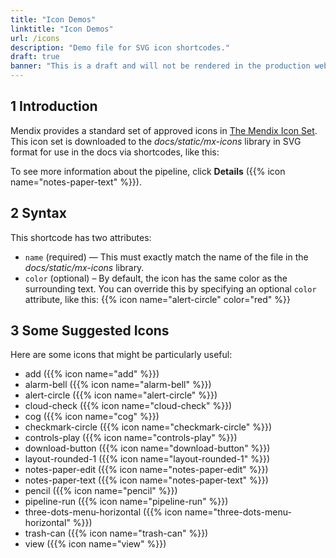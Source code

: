 ```yaml
---
title: "Icon Demos"
linktitle: "Icon Demos"
url: /icons
description: "Demo file for SVG icon shortcodes."
draft: true
banner: "This is a draft and will not be rendered in the production website. Use this page to test how icons will render. Linting has been disabled for this file."
---
```

<!-- markdownlint-disable-file -->

## 1 Introduction

Mendix provides a standard set of approved icons in [The Mendix Icon Set](https://mendix.atlassian.net/l/cp/U89wu3oL). This icon set is downloaded to the *docs/static/mx-icons* library in SVG format for use in the docs via shortcodes, like this:

To see more information about the pipeline, click **Details** ({{% icon name="notes-paper-text" %}}).

## 2 Syntax

This shortcode has two attributes:

* `name` (required) — This must exactly match the name of the file in the *docs/static/mx-icons* library.
* `color` (optional) – By default, the icon has the same color as the surrounding text. You can override this by specifying an optional `color` attribute, like this: {{% icon name="alert-circle" color="red" %}}

## 3 Some Suggested Icons

Here are some icons that might be particularly useful:

* add ({{% icon name="add" %}}) 
* alarm-bell ({{% icon name="alarm-bell" %}}) 
* alert-circle ({{% icon name="alert-circle" %}})
* cloud-check ({{% icon name="cloud-check" %}})
* cog ({{% icon name="cog" %}}) 
* checkmark-circle ({{% icon name="checkmark-circle" %}})
* controls-play ({{% icon name="controls-play" %}})
* download-button ({{% icon name="download-button" %}})
* layout-rounded-1 ({{% icon name="layout-rounded-1" %}})
* notes-paper-edit ({{% icon name="notes-paper-edit" %}})
* notes-paper-text ({{% icon name="notes-paper-text" %}})
* pencil ({{% icon name="pencil" %}})
* pipeline-run ({{% icon name="pipeline-run" %}})
* three-dots-menu-horizontal ({{% icon name="three-dots-menu-horizontal" %}})
* trash-can ({{% icon name="trash-can" %}})
* view ({{% icon name="view" %}})
